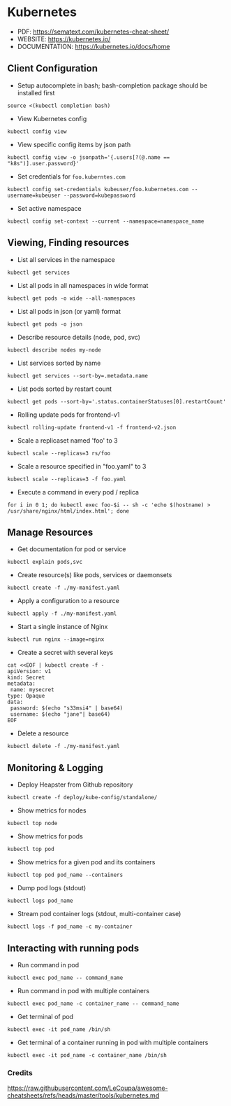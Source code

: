 # Kubernetes

* PDF: https://sematext.com/kubernetes-cheat-sheet/
* WEBSITE: https://kubernetes.io/
* DOCUMENTATION: https://kubernetes.io/docs/home

## Client Configuration

* Setup autocomplete in bash; bash-completion package should be installed first
```
source <(kubectl completion bash)
```

* View Kubernetes config
```
kubectl config view
```

* View specific config items by json path
```
kubectl config view -o jsonpath='{.users[?(@.name == "k8s")].user.password}'
```

* Set credentials for `foo.kuberntes.com`
```
kubectl config set-credentials kubeuser/foo.kubernetes.com --username=kubeuser --password=kubepassword
```

* Set active namespace
```
kubectl config set-context --current --namespace=namespace_name
```

## Viewing, Finding resources

* List all services in the namespace
```
kubectl get services
```

* List all pods in all namespaces in wide format
```
kubectl get pods -o wide --all-namespaces
```

* List all pods in json (or yaml) format
```
kubectl get pods -o json
```

* Describe resource details (node, pod, svc)
```
kubectl describe nodes my-node
```

* List services sorted by name
```
kubectl get services --sort-by=.metadata.name
```

* List pods sorted by restart count
```
kubectl get pods --sort-by='.status.containerStatuses[0].restartCount'
```

* Rolling update pods for frontend-v1
```
kubectl rolling-update frontend-v1 -f frontend-v2.json
```

* Scale a replicaset named 'foo' to 3
```
kubectl scale --replicas=3 rs/foo
```

* Scale a resource specified in "foo.yaml" to 3
```
kubectl scale --replicas=3 -f foo.yaml
```

* Execute a command in every pod / replica
```
for i in 0 1; do kubectl exec foo-$i -- sh -c 'echo $(hostname) > /usr/share/nginx/html/index.html'; done
```

## Manage Resources

* Get documentation for pod or service
```
kubectl explain pods,svc
```

* Create resource(s) like pods, services or daemonsets
```
kubectl create -f ./my-manifest.yaml
```

* Apply a configuration to a resource
```
kubectl apply -f ./my-manifest.yaml
```

* Start a single instance of Nginx
```
kubectl run nginx --image=nginx
```

* Create a secret with several keys
```
cat <<EOF | kubectl create -f -
apiVersion: v1
kind: Secret
metadata:
 name: mysecret
type: Opaque
data:
 password: $(echo "s33msi4" | base64)
 username: $(echo "jane"| base64)
EOF
```

* Delete a resource
```
kubectl delete -f ./my-manifest.yaml
```

## Monitoring & Logging

* Deploy Heapster from Github repository
```
kubectl create -f deploy/kube-config/standalone/
```

* Show metrics for nodes
```
kubectl top node
```

* Show metrics for pods
```
kubectl top pod
```

* Show metrics for a given pod and its containers
```
kubectl top pod pod_name --containers
```

* Dump pod logs (stdout)
```
kubectl logs pod_name
```

* Stream pod container logs (stdout, multi-container case)
```
kubectl logs -f pod_name -c my-container
```

## Interacting with running pods

* Run command in pod
```
kubectl exec pod_name -- command_name
```

* Run command in pod with multiple containers
```
kubectl exec pod_name -c container_name -- command_name
```

* Get terminal of pod
```
kubectl exec -it pod_name /bin/sh
```

* Get terminal of a container running in pod with multiple containers
```
kubectl exec -it pod_name -c container_name /bin/sh
```

### Credits

https://raw.githubusercontent.com/LeCoupa/awesome-cheatsheets/refs/heads/master/tools/kubernetes.md